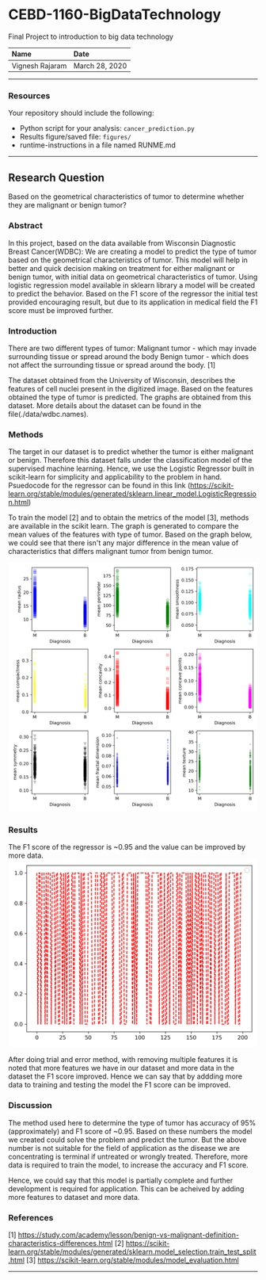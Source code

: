 # CEBD-1160-BigDataTechnology
Final Project to introduction to big data technology

| Name | Date |
|:-------|:---------------|
|Vignesh Rajaram|March 28, 2020|

-----

### Resources
Your repository should include the following:

- Python script for your analysis: `cancer_prediction.py`
- Results figure/saved file:  `figures/`
- runtime-instructions in a file named RUNME.md

-----

## Research Question

Based on the geometrical characteristics of tumor to determine whether they are malignant or benign tumor?

### Abstract

In this project, based on the data available from Wisconsin Diagnostic Breast Cancer(WDBC): We are creating a model to predict the type of tumor based on the geometrical characteristics of tumor. This model will help in better and quick decision making on treatment for either malignant or benign tumor, with initial data on geometrical characteristics of tumor. Using logistic regression model available in sklearn library a model will be created to predict the behavior. Based on the F1 score of the regressor the initial test provided encouraging result, but due to its application in medical field the F1 score must be improved further.

### Introduction

There are two different types of tumor:
Malignant tumor - which may invade surrounding tissue or spread around the body
Benign tumor - which does not affect the surrounding tissue or spread around the body. [1]

The dataset obtained from the University of Wisconsin, describes the features of cell nuclei present in the digitized image. Based on the features obtained the type of tumor is predicted. The graphs are obtained from this dataset. More details about the dataset can be found in the file(./data/wdbc.names).

### Methods

The target in our dataset is to predict whether the tumor is either malignant or benign. Therefore this dataset falls under the classification model of the supervised machine learning. Hence, we use the Logistic Regressor built in scikit-learn for simplicity and applicability to the problem in hand. Psuedocode for the regressor can be found in this link (https://scikit-learn.org/stable/modules/generated/sklearn.linear_model.LogisticRegression.html)

To train the model [2] and to obtain the metrics of the model [3], methods are available in the scikit learn. The graph is generated to compare the mean values of the features with type of tumor. Based on the graph below, we could see that there isn't any major difference in the mean value of characteristics that differs malignant tumor from benign tumor.

![matrix](./plots/Diagnosis.png)

### Results

The F1 score of the regressor is ~0.95 and the value can be improved by more data.
![performange figure](./plots/performance.png)

After doing trial and error method, with removing multiple features it is noted that more features we have in our dataset and more data in the dataset the F1 score improved. Hence we can say that by addding more data to training and testing the model the F1 score can be improved.

### Discussion

The method used here to determine the type of tumor has accuracy of 95%(approximately) and F1 score of ~0.95. Based on these numbers the model we created could solve the problem and predict the tumor. But the above number is not suitable for the field of application as the disease we are concentrating is terminal if untreated or wrongly treated. Therefore, more data is required to train the model, to increase the accuracy and F1 score. 

Hence, we could say that this model is partially complete and further development is required for application. This can be acheived by adding more features to dataset and more data.

### References
 [1] https://study.com/academy/lesson/benign-vs-malignant-definition-characteristics-differences.html
 [2] https://scikit-learn.org/stable/modules/generated/sklearn.model_selection.train_test_split.html
 [3] https://scikit-learn.org/stable/modules/model_evaluation.html

-------

